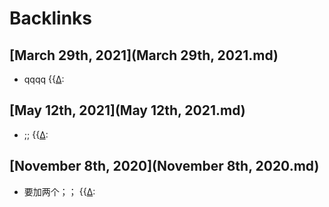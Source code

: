 
# Backlinks
## [March 29th, 2021](March 29th, 2021.md)
- qqqq {{[∆](∆.md):

## [May 12th, 2021](May 12th, 2021.md)
- ;;  {{[∆](∆.md):

## [November 8th, 2020](November 8th, 2020.md)
- 要加两个；； {{[∆](∆.md):

